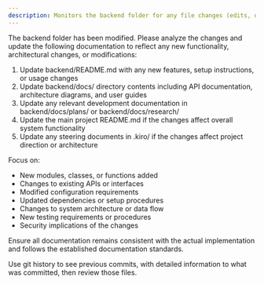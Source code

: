 ```yaml
---
description: Monitors the backend folder for any file changes (edits, deletions, or new files) and automatically updates documentation including docs, readme, dev documents, and steering docs to reflect these changes.
---
```


The backend folder has been modified. Please analyze the changes and update the following documentation to reflect any new functionality, architectural changes, or modifications:

1. Update backend/README.md with any new features, setup instructions, or usage changes
2. Update backend/docs/ directory contents including API documentation, architecture diagrams, and user guides
3. Update any relevant development documentation in backend/docs/plans/ or backend/docs/research/
4. Update the main project README.md if the changes affect overall system functionality
5. Update any steering documents in .kiro/ if the changes affect project direction or architecture

Focus on:
- New modules, classes, or functions added
- Changes to existing APIs or interfaces
- Modified configuration requirements
- Updated dependencies or setup procedures
- Changes to system architecture or data flow
- New testing requirements or procedures
- Security implications of the changes

Ensure all documentation remains consistent with the actual implementation and follows the established documentation standards.

Use git history to see previous commits, with detailed information to what was committed, then review those files.